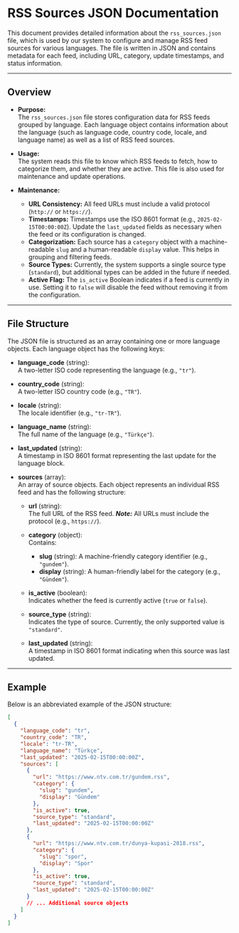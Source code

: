 # RSS Sources JSON Documentation

This document provides detailed information about the `rss_sources.json` file, which is used by our system to configure and manage RSS feed sources for various languages. The file is written in JSON and contains metadata for each feed, including URL, category, update timestamps, and status information.

---

## Overview

- **Purpose:**  
  The `rss_sources.json` file stores configuration data for RSS feeds grouped by language. Each language object contains information about the language (such as language code, country code, locale, and language name) as well as a list of RSS feed sources.

- **Usage:**  
  The system reads this file to know which RSS feeds to fetch, how to categorize them, and whether they are active. This file is also used for maintenance and update operations.

- **Maintenance:**  
  - **URL Consistency:** All feed URLs must include a valid protocol (`http://` or `https://`).  
  - **Timestamps:** Timestamps use the ISO 8601 format (e.g., `2025-02-15T00:00:00Z`). Update the `last_updated` fields as necessary when the feed or its configuration is changed.
  - **Categorization:** Each source has a `category` object with a machine-readable `slug` and a human-readable `display` value. This helps in grouping and filtering feeds.
  - **Source Types:** Currently, the system supports a single source type (`standard`), but additional types can be added in the future if needed.
  - **Active Flag:** The `is_active` Boolean indicates if a feed is currently in use. Setting it to `false` will disable the feed without removing it from the configuration.

---

## File Structure

The JSON file is structured as an array containing one or more language objects. Each language object has the following keys:

- **language_code** (string):  
  A two-letter ISO code representing the language (e.g., `"tr"`).

- **country_code** (string):  
  A two-letter ISO country code (e.g., `"TR"`).

- **locale** (string):  
  The locale identifier (e.g., `"tr-TR"`).

- **language_name** (string):  
  The full name of the language (e.g., `"Türkçe"`).

- **last_updated** (string):  
  A timestamp in ISO 8601 format representing the last update for the language block.

- **sources** (array):  
  An array of source objects. Each object represents an individual RSS feed and has the following structure:

  - **url** (string):  
    The full URL of the RSS feed. **_Note:_** All URLs must include the protocol (e.g., `https://`).

  - **category** (object):  
    Contains:
    - **slug** (string): A machine-friendly category identifier (e.g., `"gundem"`).
    - **display** (string): A human-friendly label for the category (e.g., `"Gündem"`).

  - **is_active** (boolean):  
    Indicates whether the feed is currently active (`true` or `false`).

  - **source_type** (string):  
    Indicates the type of source. Currently, the only supported value is `"standard"`.

  - **last_updated** (string):  
    A timestamp in ISO 8601 format indicating when this source was last updated.

---

## Example

Below is an abbreviated example of the JSON structure:

```json
[
  {
    "language_code": "tr",
    "country_code": "TR",
    "locale": "tr-TR",
    "language_name": "Türkçe",
    "last_updated": "2025-02-15T00:00:00Z",
    "sources": [
      {
        "url": "https://www.ntv.com.tr/gundem.rss",
        "category": {
          "slug": "gundem",
          "display": "Gündem"
        },
        "is_active": true,
        "source_type": "standard",
        "last_updated": "2025-02-15T00:00:00Z"
      },
      {
        "url": "https://www.ntv.com.tr/dunya-kupasi-2018.rss",
        "category": {
          "slug": "spor",
          "display": "Spor"
        },
        "is_active": true,
        "source_type": "standard",
        "last_updated": "2025-02-15T00:00:00Z"
      }
      // ... Additional source objects
    ]
  }
]
